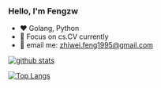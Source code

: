 ### Hello, I'm Fengzw
- :heart: Golang, Python
- :school: Focus on cs.CV currently
- :email: email me: <zhiwei.feng1995@gmail.com>


[![github stats](https://github-readme-stats.vercel.app/api?username=zhiwei-Feng&theme=tokyonight&show_icons=true)](https://github.com/zhiwei-Feng/github-readme-stats)

[![Top Langs](https://github-readme-stats.vercel.app/api/top-langs/?username=zhiwei-Feng)](https://github.com/zhiwei-Feng/github-readme-stats)

<!--
**zhiwei-Feng/zhiwei-Feng** is a ✨ _special_ ✨ repository because its `README.md` (this file) appears on your GitHub profile.

Here are some ideas to get you started:

- 🔭 I’m currently working on ...
- 🌱 I’m currently learning ...
- 👯 I’m looking to collaborate on ...
- 🤔 I’m looking for help with ...
- 💬 Ask me about ...
- 📫 How to reach me: ...
- 😄 Pronouns: ...
- ⚡ Fun fact: ...
-->



